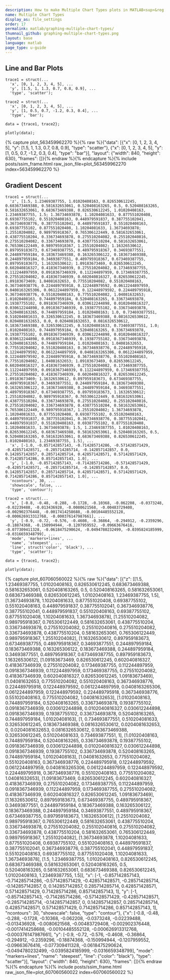 ```yaml
---
description: How to make Multiple Chart Types plots in MATLAB<sup>&reg;</sup> with Plotly.
name: Multiple Chart Types
display_as: file_settings
order: 17
permalink: matlab/graphing-multiple-chart-types/
thumnail_github: graphing-multiple-chart-types.png
layout: base
language: matlab
page_type: u-guide
---
```



## Line and Bar Plots


```{matlab}
trace1 = struct(...
  'x', [0, 1, 2, 3, 4, 5], ...
  'y', [1.5, 1, 1.3, 0.7, 0.8, 0.9], ...
  'type', 'scatter');

trace2 = struct(...
  'x', [0, 1, 2, 3, 4, 5], ...
  'y', [1, 0.5, 0.7, -1.2, 0.3, 0.4], ...
  'type', 'bar');

data = {trace1, trace2};

plotly(data);
```
{% capture plot_563459962270 %}{% raw %}{"data": [{"x": [0, 1, 2, 3, 4, 5], "y": [1.5, 1, 1.3, 0.7, 0.8, 0.9], "type": "scatter"}, {"x": [0, 1, 2, 3, 4, 5], "y": [1, 0.5, 0.7, -1.2, 0.3, 0.4], "type": "bar"}], "layout": {"width": 840, "height": 630}, "frames": []}{% endraw %}{% endcapture %}{% include posts/ssim_frame.html raw_json_file=plot_563459962270 index=563459962270 %}



<!--------------------- EXAMPLE BREAK ------------------------->

## Gradient Descent


```{matlab}
trace1 = struct(...
  'z', [1.5, 1.23469387755, 1.01020408163, 0.826530612245, 0.683673469388, 0.581632653061, 0.520408163265, 0.5, 0.520408163265, 0.581632653061, 0.683673469388, 0.826530612245, 1.01020408163, 1.23469387755, 1.5; 1.36734693878, 1.10204081633, 0.877551020408, 0.69387755102, 0.551020408163, 0.448979591837, 0.387755102041, 0.367346938776, 0.387755102041, 0.448979591837, 0.551020408163, 0.69387755102, 0.877551020408, 1.10204081633, 1.36734693878; 1.25510204082, 0.989795918367, 0.765306122449, 0.581632653061, 0.438775510204, 0.336734693878, 0.275510204082, 0.255102040816, 0.275510204082, 0.336734693878, 0.438775510204, 0.581632653061, 0.765306122449, 0.989795918367, 1.25510204082; 1.16326530612, 0.897959183673, 0.673469387755, 0.489795918367, 0.34693877551, 0.244897959184, 0.183673469388, 0.163265306122, 0.183673469388, 0.244897959184, 0.34693877551, 0.489795918367, 0.673469387755, 0.897959183673, 1.16326530612; 1.09183673469, 0.826530612245, 0.602040816327, 0.418367346939, 0.275510204082, 0.173469387755, 0.112244897959, 0.0918367346939, 0.112244897959, 0.173469387755, 0.275510204082, 0.418367346939, 0.602040816327, 0.826530612245, 1.09183673469; 1.04081632653, 0.775510204082, 0.551020408163, 0.367346938776, 0.224489795918, 0.122448979592, 0.0612244897959, 0.0408163265306, 0.0612244897959, 0.122448979592, 0.224489795918, 0.367346938776, 0.551020408163, 0.775510204082, 1.04081632653; 1.01020408163, 0.744897959184, 0.520408163265, 0.336734693878, 0.19387755102, 0.0918367346939, 0.030612244898, 0.0102040816327, 0.030612244898, 0.0918367346939, 0.19387755102, 0.336734693878, 0.520408163265, 0.744897959184, 1.01020408163; 1.0, 0.734693877551, 0.510204081633, 0.326530612245, 0.183673469388, 0.0816326530612, 0.0204081632653, 0.0, 0.0204081632653, 0.0816326530612, 0.183673469388, 0.326530612245, 0.510204081633, 0.734693877551, 1.0; 1.01020408163, 0.744897959184, 0.520408163265, 0.336734693878, 0.19387755102, 0.0918367346939, 0.030612244898, 0.0102040816327, 0.030612244898, 0.0918367346939, 0.19387755102, 0.336734693878, 0.520408163265, 0.744897959184, 1.01020408163; 1.04081632653, 0.775510204082, 0.551020408163, 0.367346938776, 0.224489795918, 0.122448979592, 0.0612244897959, 0.0408163265306, 0.0612244897959, 0.122448979592, 0.224489795918, 0.367346938776, 0.551020408163, 0.775510204082, 1.04081632653; 1.09183673469, 0.826530612245, 0.602040816327, 0.418367346939, 0.275510204082, 0.173469387755, 0.112244897959, 0.0918367346939, 0.112244897959, 0.173469387755, 0.275510204082, 0.418367346939, 0.602040816327, 0.826530612245, 1.09183673469; 1.16326530612, 0.897959183673, 0.673469387755, 0.489795918367, 0.34693877551, 0.244897959184, 0.183673469388, 0.163265306122, 0.183673469388, 0.244897959184, 0.34693877551, 0.489795918367, 0.673469387755, 0.897959183673, 1.16326530612; 1.25510204082, 0.989795918367, 0.765306122449, 0.581632653061, 0.438775510204, 0.336734693878, 0.275510204082, 0.255102040816, 0.275510204082, 0.336734693878, 0.438775510204, 0.581632653061, 0.765306122449, 0.989795918367, 1.25510204082; 1.36734693878, 1.10204081633, 0.877551020408, 0.69387755102, 0.551020408163, 0.448979591837, 0.387755102041, 0.367346938776, 0.387755102041, 0.448979591837, 0.551020408163, 0.69387755102, 0.877551020408, 1.10204081633, 1.36734693878; 1.5, 1.23469387755, 1.01020408163, 0.826530612245, 0.683673469388, 0.581632653061, 0.520408163265, 0.5, 0.520408163265, 0.581632653061, 0.683673469388, 0.826530612245, 1.01020408163, 1.23469387755, 1.5], ...
  'x', [-1.0, -0.857142857143, -0.714285714286, -0.571428571429, -0.428571428571, -0.285714285714, -0.142857142857, 0.0, 0.142857142857, 0.285714285714, 0.428571428571, 0.571428571429, 0.714285714286, 0.857142857143, 1.0], ...
  'y', [-1.0, -0.857142857143, -0.714285714286, -0.571428571429, -0.428571428571, -0.285714285714, -0.142857142857, 0.0, 0.142857142857, 0.285714285714, 0.428571428571, 0.571428571429, 0.714285714286, 0.857142857143, 1.0], ...
  'ncontours', 30, ...
  'showscale', false, ...
  'type', 'contour');

trace2 = struct(...
  'x', [-0.8, -0.48, -0.288, -0.1728, -0.10368, -0.062208, -0.0373248, -0.02239488, -0.013436928, -0.0080621568, -0.00483729408, -0.002902376448, -0.0017414258688, -0.00104485552128, -0.000626913312768, -0.000376147987661], ...
  'y', [-0.9, -0.72, -0.576, -0.4608, -0.36864, -0.294912, -0.2359296, -0.18874368, -0.150994944, -0.1207959552, -0.09663676416, -0.077309411328, -0.0618475290624, -0.0494780232499, -0.0395824185999, -0.0316659348799], ...
  'mode', 'markers+lines', ...
  'name', 'steepest', ...
  'line', struct('color', 'black'), ...
  'type', 'scatter');

data = {trace1, trace2};

plotly(data);
```
{% capture plot_607060560022 %}{% raw %}{"data": [{"z": [[1.5, 1.23469387755, 1.01020408163, 0.826530612245, 0.683673469388, 0.581632653061, 0.520408163265, 0.5, 0.520408163265, 0.581632653061, 0.683673469388, 0.826530612245, 1.01020408163, 1.23469387755, 1.5], [1.36734693878, 1.10204081633, 0.877551020408, 0.69387755102, 0.551020408163, 0.448979591837, 0.387755102041, 0.367346938776, 0.387755102041, 0.448979591837, 0.551020408163, 0.69387755102, 0.877551020408, 1.10204081633, 1.36734693878], [1.25510204082, 0.989795918367, 0.765306122449, 0.581632653061, 0.438775510204, 0.336734693878, 0.275510204082, 0.255102040816, 0.275510204082, 0.336734693878, 0.438775510204, 0.581632653061, 0.765306122449, 0.989795918367, 1.25510204082], [1.16326530612, 0.897959183673, 0.673469387755, 0.489795918367, 0.34693877551, 0.244897959184, 0.183673469388, 0.163265306122, 0.183673469388, 0.244897959184, 0.34693877551, 0.489795918367, 0.673469387755, 0.897959183673, 1.16326530612], [1.09183673469, 0.826530612245, 0.602040816327, 0.418367346939, 0.275510204082, 0.173469387755, 0.112244897959, 0.0918367346939, 0.112244897959, 0.173469387755, 0.275510204082, 0.418367346939, 0.602040816327, 0.826530612245, 1.09183673469], [1.04081632653, 0.775510204082, 0.551020408163, 0.367346938776, 0.224489795918, 0.122448979592, 0.0612244897959, 0.0408163265306, 0.0612244897959, 0.122448979592, 0.224489795918, 0.367346938776, 0.551020408163, 0.775510204082, 1.04081632653], [1.01020408163, 0.744897959184, 0.520408163265, 0.336734693878, 0.19387755102, 0.0918367346939, 0.030612244898, 0.0102040816327, 0.030612244898, 0.0918367346939, 0.19387755102, 0.336734693878, 0.520408163265, 0.744897959184, 1.01020408163], [1, 0.734693877551, 0.510204081633, 0.326530612245, 0.183673469388, 0.0816326530612, 0.0204081632653, 0, 0.0204081632653, 0.0816326530612, 0.183673469388, 0.326530612245, 0.510204081633, 0.734693877551, 1], [1.01020408163, 0.744897959184, 0.520408163265, 0.336734693878, 0.19387755102, 0.0918367346939, 0.030612244898, 0.0102040816327, 0.030612244898, 0.0918367346939, 0.19387755102, 0.336734693878, 0.520408163265, 0.744897959184, 1.01020408163], [1.04081632653, 0.775510204082, 0.551020408163, 0.367346938776, 0.224489795918, 0.122448979592, 0.0612244897959, 0.0408163265306, 0.0612244897959, 0.122448979592, 0.224489795918, 0.367346938776, 0.551020408163, 0.775510204082, 1.04081632653], [1.09183673469, 0.826530612245, 0.602040816327, 0.418367346939, 0.275510204082, 0.173469387755, 0.112244897959, 0.0918367346939, 0.112244897959, 0.173469387755, 0.275510204082, 0.418367346939, 0.602040816327, 0.826530612245, 1.09183673469], [1.16326530612, 0.897959183673, 0.673469387755, 0.489795918367, 0.34693877551, 0.244897959184, 0.183673469388, 0.163265306122, 0.183673469388, 0.244897959184, 0.34693877551, 0.489795918367, 0.673469387755, 0.897959183673, 1.16326530612], [1.25510204082, 0.989795918367, 0.765306122449, 0.581632653061, 0.438775510204, 0.336734693878, 0.275510204082, 0.255102040816, 0.275510204082, 0.336734693878, 0.438775510204, 0.581632653061, 0.765306122449, 0.989795918367, 1.25510204082], [1.36734693878, 1.10204081633, 0.877551020408, 0.69387755102, 0.551020408163, 0.448979591837, 0.387755102041, 0.367346938776, 0.387755102041, 0.448979591837, 0.551020408163, 0.69387755102, 0.877551020408, 1.10204081633, 1.36734693878], [1.5, 1.23469387755, 1.01020408163, 0.826530612245, 0.683673469388, 0.581632653061, 0.520408163265, 0.5, 0.520408163265, 0.581632653061, 0.683673469388, 0.826530612245, 1.01020408163, 1.23469387755, 1.5]], "x": [-1, -0.857142857143, -0.714285714286, -0.571428571429, -0.428571428571, -0.285714285714, -0.142857142857, 0, 0.142857142857, 0.285714285714, 0.428571428571, 0.571428571429, 0.714285714286, 0.857142857143, 1], "y": [-1, -0.857142857143, -0.714285714286, -0.571428571429, -0.428571428571, -0.285714285714, -0.142857142857, 0, 0.142857142857, 0.285714285714, 0.428571428571, 0.571428571429, 0.714285714286, 0.857142857143, 1], "ncontours": 30, "showscale": false, "type": "contour"}, {"x": [-0.8, -0.48, -0.288, -0.1728, -0.10368, -0.062208, -0.0373248, -0.02239488, -0.013436928, -0.0080621568, -0.00483729408, -0.002902376448, -0.0017414258688, -0.00104485552128, -0.000626913312768, -0.000376147987661], "y": [-0.9, -0.72, -0.576, -0.4608, -0.36864, -0.294912, -0.2359296, -0.18874368, -0.150994944, -0.1207959552, -0.09663676416, -0.077309411328, -0.0618475290624, -0.0494780232499, -0.0395824185999, -0.0316659348799], "mode": "markers+lines", "name": "steepest", "line": {"color": "black"}, "type": "scatter"}], "layout": {"width": 840, "height": 630}, "frames": []}{% endraw %}{% endcapture %}{% include posts/ssim_frame.html raw_json_file=plot_607060560022 index=607060560022 %}


<!--------------------- EXAMPLE BREAK ------------------------->
